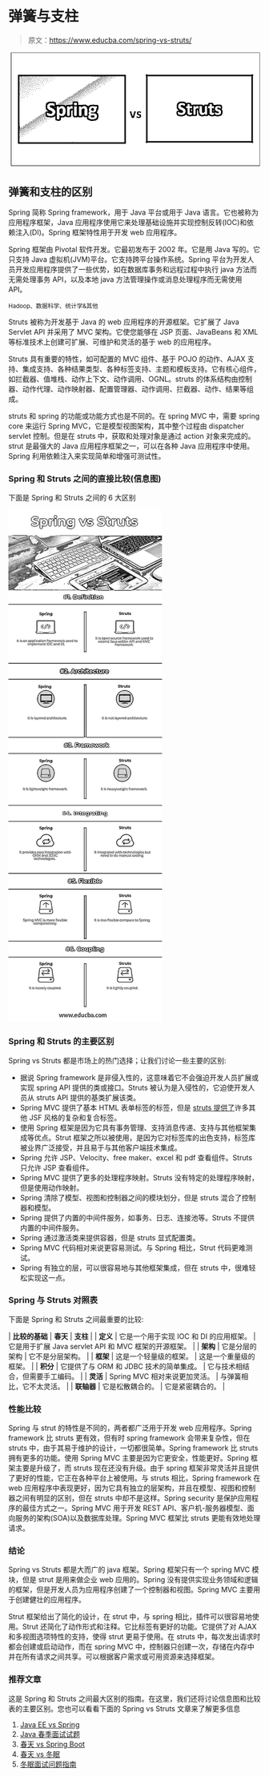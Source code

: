 # 弹簧与支柱

> 原文：<https://www.educba.com/spring-vs-struts/>

![Spring vs Struts](img/9c04c7722d8df921d452bf54ca9dac65.png)



## 弹簧和支柱的区别

Spring 简称 Spring framework，用于 Java 平台或用于 Java 语言。它也被称为应用程序框架，Java 应用程序使用它来处理基础设施并实现控制反转(IOC)和依赖注入(DI)。Spring 框架特性用于开发 web 应用程序。

Spring 框架由 Pivotal 软件开发。它最初发布于 2002 年。它是用 Java 写的。它只支持 Java 虚拟机(JVM)平台。它支持跨平台操作系统。Spring 平台为开发人员开发应用程序提供了一些优势，如在数据库事务和远程过程中执行 java 方法而无需处理事务 API，以及本地 java 方法管理操作或消息处理程序而无需使用 API。

<small>Hadoop、数据科学、统计学&其他</small>

Struts 被称为开发基于 Java 的 web 应用程序的开源框架。它扩展了 Java Servlet API 并采用了 MVC 架构。它使您能够在 JSP 页面、JavaBeans 和 XML 等标准技术上创建可扩展、可维护和灵活的基于 web 的应用程序。

Struts 具有重要的特性，如可配置的 MVC 组件、基于 POJO 的动作、AJAX 支持、集成支持、各种结果类型、各种标签支持、主题和模板支持。它有核心组件，如拦截器、值堆栈、动作上下文、动作调用、OGNL。struts 的体系结构由控制器、动作代理、动作映射器、配置管理器、动作调用、拦截器、动作、结果等组成。

struts 和 spring 的功能或功能方式也是不同的。在 spring MVC 中，需要 spring core 来运行 Spring MVC，它是模型视图架构，其中整个过程由 dispatcher servlet 控制。但是在 struts 中，获取和处理对象是通过 action 对象来完成的。strut 是最强大的 Java 应用程序框架之一，可以在各种 Java 应用程序中使用。Spring 利用依赖注入来实现简单和增强可测试性。

### Spring 和 Struts 之间的直接比较(信息图)

下面是 Spring 和 Struts 之间的 6 大区别

![Spring vs Struts Infographics](img/09de4124440cd13460d15676e6f50a84.png)



### Spring 和 Struts 的主要区别

Spring vs Struts 都是市场上的热门选择；让我们讨论一些主要的区别:

*   据说 Spring framework 是非侵入性的，这意味着它不会强迫开发人员扩展或实现 spring API 提供的类或接口。Struts 被认为是入侵性的，它迫使开发人员从 struts API 提供的基类扩展该类。
*   Spring MVC 提供了基本 HTML 表单标签的标签，但是 [struts 提供了](https://www.educba.com/what-is-struts/)许多其他 JSF 风格的复杂和复合标签。
*   使用 Spring 框架是因为它具有事务管理、支持消息传递、支持与其他框架集成等优点。Strut 框架之所以被使用，是因为它对标签库的出色支持，标签库被业界广泛接受，并且易于与其他客户端技术集成。
*   Spring 允许 JSP、Velocity、free maker、excel 和 pdf 查看组件。Struts 只允许 JSP 查看组件。
*   Spring MVC 提供了更多的处理程序映射。Struts 没有特定的处理程序映射，但是使用动作映射。
*   Spring 清除了模型、视图和控制器之间的模块划分，但是 struts 混合了控制器和模型。
*   Spring 提供了内置的中间件服务，如事务、日志、连接池等。Struts 不提供内置的中间件服务。
*   Spring 通过激活类来提供容器，但是 struts 显式配置类。
*   Spring MVC 代码相对来说更容易测试。与 Spring 相比，Strut 代码更难测试。
*   Spring 有独立的层，可以很容易地与其他框架集成，但在 struts 中，很难轻松实现这一点。

### Spring 与 Struts 对照表

下面是 Spring 和 Struts 之间最重要的比较:

| **比较的基础** | **春天** | **支柱** |
| **定义** | 它是一个用于实现 IOC 和 DI 的应用框架。 | 它是用于扩展 Java servlet API 和 MVC 框架的开源框架。 |
| **架构** | 它是分层的架构 | 它不是分层架构。 |
| **框架** | 这是一个轻量级的框架。 | 这是一个重量级的框架。 |
| **积分** | 它提供了与 ORM 和 JDBC 技术的简单集成。 | 它与技术相结合，但需要手工编码。 |
| **灵活** | Spring MVC 相对来说更加灵活。 | 与弹簧相比，它不太灵活。 |
| **联轴器** | 它是松散耦合的。 | 它是紧密耦合的。 |

### 性能比较

Spring 与 strut 的特性是不同的，两者都广泛用于开发 web 应用程序。Spring framework 比 struts 更有效，但有时 spring framework 会带来复杂性，但在 struts 中，由于其易于维护的设计，一切都很简单。Spring framework 比 struts 拥有更多的功能。使用 Spring MVC 主要是因为它更安全，性能更好。Spring 框架主要是升级了，而 struts 现在还没有升级。由于 spring 框架非常灵活并且提供了更好的性能，它正在各种平台上被使用。与 struts 相比，Spring framework 在 web 应用程序中表现更好，因为它具有独立的层架构，并且在模型、视图和控制器之间有明显的区别，但在 struts 中却不是这样。Spring security 是保护应用程序的最佳方式之一。Spring MVC 用于开发 REST API、客户机-服务器模型、面向服务的架构(SOA)以及数据库处理。Spring MVC 框架比 struts 更能有效地处理请求。

### 结论

Spring vs Struts 都是大而广的 java 框架。Spring 框架只有一个 spring MVC 模块，但是 strut 是用来做企业 web 应用的。Spring 没有提供实现业务领域和逻辑的框架，但是开发人员为应用程序创建了一个控制器和视图。Spring MVC 主要用于创建健壮的应用程序。

Strut 框架给出了简化的设计，在 strut 中，与 spring 相比，插件可以很容易地使用。Strut 还简化了动作形式和注释。它比标签有更好的功能。它提供了对 AJAX 和多视图选项特性的支持，使得 strut 更易于使用。在 struts 中，每次发出请求时都会创建或启动动作，而在 spring MVC 中，控制器只创建一次，存储在内存中并在所有请求之间共享。可以根据客户需求或可用资源来选择框架。

### 推荐文章

这是 Spring 和 Struts 之间最大区别的指南。在这里，我们还将讨论信息图和比较表的主要区别。您也可以看看下面的 Spring vs Struts 文章来了解更多信息

1.  [Java EE vs Spring](https://www.educba.com/java-ee-vs-spring/)
2.  [Java 春季面试试题](https://www.educba.com/java-spring-interview-questions/)
3.  [春天 vs Spring Boot](https://www.educba.com/spring-vs-spring-boot/)
4.  [春天 vs 冬眠](https://www.educba.com/spring-vs-hibernate/)
5.  [冬眠面试问题指南](https://www.educba.com/hibernate-interview-questions/)





